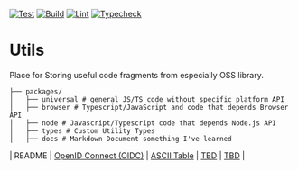[![Test](https://github.com/ryota-murakami/utils/actions/workflows/test.yml/badge.svg)](https://github.com/ryota-murakami/utils/actions/workflows/test.yml)
[![Build](https://github.com/ryota-murakami/utils/actions/workflows/build.yml/badge.svg)](https://github.com/ryota-murakami/utils/actions/workflows/build.yml)
[![Lint](https://github.com/ryota-murakami/utils/actions/workflows/lint.yml/badge.svg)](https://github.com/ryota-murakami/utils/actions/workflows/lint.yml)
[![Typecheck](https://github.com/ryota-murakami/utils/actions/workflows/typecheck.yml/badge.svg)](https://github.com/ryota-murakami/utils/actions/workflows/typecheck.yml)

# Utils

Place for Storing useful code fragments from especially OSS library.

```
├── packages/
│   ├── universal # general JS/TS code without specific platform API
│   ├── browser # Typescript/JavaScript and code that depends Browser API
│   ├── node # Javascript/Typescript code that depends Node.js API
│   ├── types # Custom Utility Types
│   ├── docs # Markdown Document something I've learned
```



| README | [OpenID Connect (OIDC)](./packages/docs/OIDC.md) | [ASCII Table](./packages/docs/Hex_to_Binary_Table__0x00_to_0x7F_.md) | [TBD](TBD.md) | [TBD](TBD.md) |

